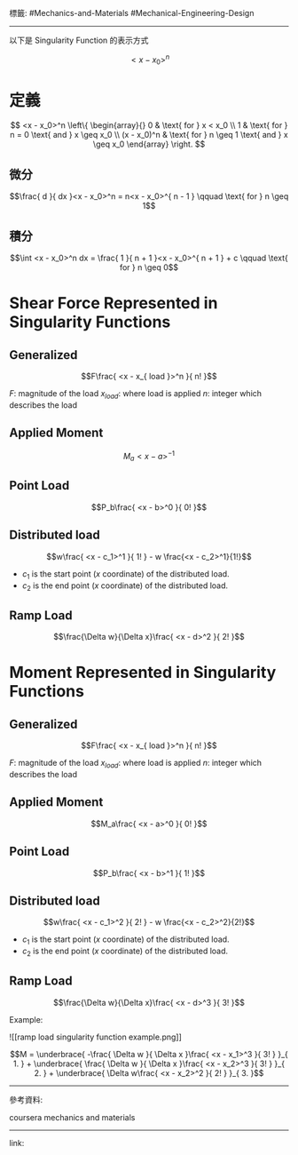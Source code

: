 標籤: #Mechanics-and-Materials #Mechanical-Engineering-Design 

---

以下是 Singularity Function 的表示方式

$$<x - x_0>^n$$

# 定義

$$
<x - x_0>^n
\left\{
	\begin{array}{}
		0           & \text{ for } x < x_0 \\
		1           & \text{ for } n = 0 \text{ and } x \geq x_0 \\
		(x - x_0)^n & \text{ for } n \geq 1 \text{ and } x \geq x_0
	\end{array}
\right.
$$

## 微分

$$\frac{ d }{ dx }<x - x_0>^n = n<x - x_0>^{ n - 1 } \qquad \text{ for } n \geq 1$$

## 積分

$$\int <x - x_0>^n dx = \frac{ 1 }{ n + 1 }<x - x_0>^{ n + 1 } + c \qquad \text{ for } n \geq 0$$

# Shear Force Represented in Singularity Functions

## Generalized

$$F\frac{ <x - x_{ load }>^n }{ n! }$$

$F$: magnitude of the load
$x_{ load }$: where load is applied
$n$: integer which describes the load

## Applied Moment

$$M_a <x - a>^{-1}$$

## Point Load

$$P_b\frac{ <x - b>^0 }{ 0! }$$

## Distributed load

$$w\frac{ <x - c_1>^1 }{ 1! } - w \frac{<x - c_2>^1}{1!}$$

- $c_1$ is the start point ($x$ coordinate) of the distributed load.
- $c_2$ is the end point ($x$ coordinate) of the distributed load.

## Ramp Load

$$\frac{\Delta w}{\Delta x}\frac{ <x - d>^2 }{ 2! }$$

# Moment Represented in Singularity Functions

## Generalized

$$F\frac{ <x - x_{ load }>^n }{ n! }$$

$F$: magnitude of the load
$x_{ load }$: where load is applied
$n$: integer which describes the load

## Applied Moment

$$M_a\frac{ <x - a>^0 }{ 0! }$$

## Point Load

$$P_b\frac{ <x - b>^1 }{ 1! }$$

## Distributed load

$$w\frac{ <x - c_1>^2 }{ 2! } - w \frac{<x - c_2>^2}{2!}$$

- $c_1$ is the start point ($x$ coordinate) of the distributed load.
- $c_2$ is the end point ($x$ coordinate) of the distributed load.

## Ramp Load

$$\frac{\Delta w}{\Delta x}\frac{ <x - d>^3 }{ 3! }$$

Example:

![[ramp load singularity function example.png]]

$$M = \underbrace{ -\frac{ \Delta w }{ \Delta x }\frac{ <x - x_1>^3 }{ 3! } }_{ 1. } + \underbrace{ \frac{ \Delta w }{ \Delta x }\frac{ <x - x_2>^3 }{ 3! } }_{ 2. } + \underbrace{ \Delta w\frac{ <x - x_2>^2 }{ 2! } }_{ 3. }$$

---

參考資料:

coursera mechanics and materials

---

link:

